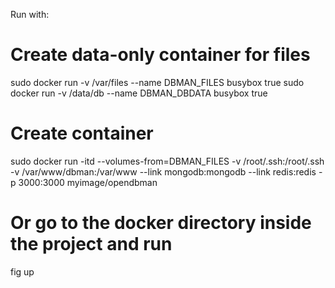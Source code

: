 Run with:

# Create data-only container for files
sudo docker run -v /var/files --name DBMAN_FILES busybox true
sudo docker run -v /data/db --name DBMAN_DBDATA busybox true

# Create container
sudo docker run -itd --volumes-from=DBMAN_FILES -v /root/.ssh:/root/.ssh -v /var/www/dbman:/var/www --link mongodb:mongodb --link redis:redis -p 3000:3000 myimage/opendbman

# Or go to the docker directory inside the project and run
fig up